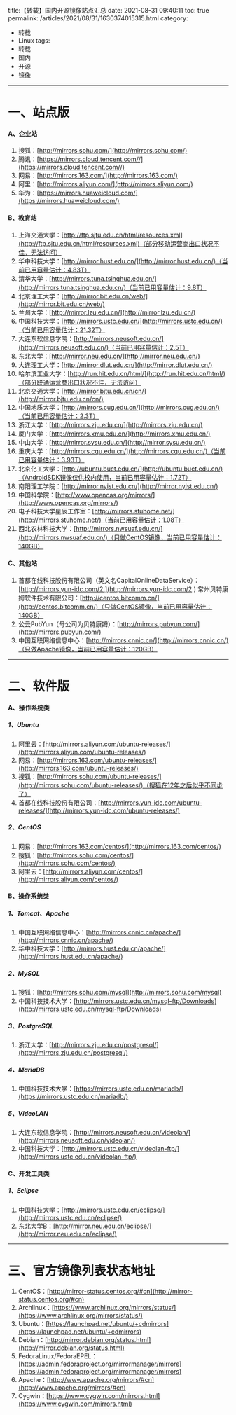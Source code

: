 title:【转载】国内开源镜像站点汇总
date: 2021-08-31 09:40:11
toc: true
permalink: /articles/2021/08/31/1630374015315.html
category:
 - 转载
 - Linux
tags:
 - 转载
 - 国内
 - 开源
 - 镜像
---

# 一、站点版

#### **A、企业站**

1. 搜狐：[http://mirrors.sohu.com/](http://mirrors.sohu.com/)
2. 腾讯：[https://mirrors.cloud.tencent.com//](https://mirrors.cloud.tencent.com//)
3. 网易：[http://mirrors.163.com/](http://mirrors.163.com/)
4. 阿里：[http://mirrors.aliyun.com/](http://mirrors.aliyun.com/)
5. 华为：[https://mirrors.huaweicloud.com/](https://mirrors.huaweicloud.com/)

#### **B、教育站**

1. 上海交通大学：[http://ftp.sjtu.edu.cn/html/resources.xml](http://ftp.sjtu.edu.cn/html/resources.xml)（部分移动运营商出口状况不佳，无法访问）
2. 华中科技大学：[http://mirror.hust.edu.cn/](http://mirror.hust.edu.cn/)（当前已用容量估计：4.83T）
3. 清华大学：[http://mirrors.tuna.tsinghua.edu.cn/](http://mirrors.tuna.tsinghua.edu.cn/)（当前已用容量估计：9.8T）
4. 北京理工大学：[http://mirror.bit.edu.cn/web/](http://mirror.bit.edu.cn/web/)
5. 兰州大学：[http://mirror.lzu.edu.cn/](http://mirror.lzu.edu.cn/)
6. 中国科技大学：[http://mirrors.ustc.edu.cn/](http://mirrors.ustc.edu.cn/)（当前已用容量估计：21.32T）
7. 大连东软信息学院：[http://mirrors.neusoft.edu.cn/](http://mirrors.neusoft.edu.cn/)（当前已用容量估计：2.5T）
8. 东北大学：[http://mirror.neu.edu.cn/](http://mirror.neu.edu.cn/)
9. 大连理工大学：[http://mirror.dlut.edu.cn/](http://mirror.dlut.edu.cn/)
10. 哈尔滨工业大学：[http://run.hit.edu.cn/html/](http://run.hit.edu.cn/html/)（部分联通运营商出口状况不佳，无法访问）
11. 北京交通大学：[http://mirror.bjtu.edu.cn/cn/](http://mirror.bjtu.edu.cn/cn/)
12. 中国地质大学：[http://mirrors.cug.edu.cn/](http://mirrors.cug.edu.cn/)（当前已用容量估计：2.3T）
13. 浙江大学：[http://mirrors.zju.edu.cn/](http://mirrors.zju.edu.cn/)
14. 厦门大学：[http://mirrors.xmu.edu.cn/](http://mirrors.xmu.edu.cn/)
15. 中山大学：[http://mirror.sysu.edu.cn/](http://mirror.sysu.edu.cn/)
16. 重庆大学：[http://mirrors.cqu.edu.cn/](http://mirrors.cqu.edu.cn/)（当前已用容量估计：3.93T）
17. 北京化工大学：[http://ubuntu.buct.edu.cn/](http://ubuntu.buct.edu.cn/)（AndroidSDK镜像仅供校内使用，当前已用容量估计：1.72T）
18. 南阳理工学院：[http://mirror.nyist.edu.cn/](http://mirror.nyist.edu.cn/)
19. 中国科学院：[http://www.opencas.org/mirrors/](http://www.opencas.org/mirrors/)
20. 电子科技大学星辰工作室：[http://mirrors.stuhome.net/](http://mirrors.stuhome.net/)（当前已用容量估计：1.08T）
21. 西北农林科技大学：[http://mirrors.nwsuaf.edu.cn/](http://mirrors.nwsuaf.edu.cn/)（只做CentOS镜像，当前已用容量估计：140GB）

#### **C、其他站**

1. 首都在线科技股份有限公司（英文名CapitalOnlineDataService）：[http://mirrors.yun-idc.com/2.](http://mirrors.yun-idc.com/2.) 常州贝特康姆软件技术有限公司：[http://centos.bitcomm.cn/](http://centos.bitcomm.cn/)（只做CentOS镜像，当前已用容量估计：140GB）
2. 公云PubYun（母公司为贝特康姆）：[http://mirrors.pubyun.com/](http://mirrors.pubyun.com/)
3. 中国互联网络信息中心：[http://mirrors.cnnic.cn/](http://mirrors.cnnic.cn/)（只做Apache镜像，当前已用容量估计：120GB）

---

# 二、软件版

#### **A、操作系统类**

##### 1、Ubuntu

1. 阿里云：[http://mirrors.aliyun.com/ubuntu-releases/](http://mirrors.aliyun.com/ubuntu-releases/)
2. 网易：[http://mirrors.163.com/ubuntu-releases/](http://mirrors.163.com/ubuntu-releases/)
3. 搜狐：[http://mirrors.sohu.com/ubuntu-releases/](http://mirrors.sohu.com/ubuntu-releases/)（搜狐在12年之后似乎不同步了）
4. 首都在线科技股份有限公司：[http://mirrors.yun-idc.com/ubuntu-releases/](http://mirrors.yun-idc.com/ubuntu-releases/)

##### 2、CentOS

1. 网易：[http://mirrors.163.com/centos/](http://mirrors.163.com/centos/)
2. 搜狐：[http://mirrors.sohu.com/centos/](http://mirrors.sohu.com/centos/)
3. 阿里云：[http://mirrors.aliyun.com/centos/](http://mirrors.aliyun.com/centos/)

#### **B、操作系统类**

##### 1、Tomcat、Apache

1. 中国互联网络信息中心：[http://mirrors.cnnic.cn/apache/](http://mirrors.cnnic.cn/apache/)
2. 华中科技大学：[http://mirrors.hust.edu.cn/apache/](http://mirrors.hust.edu.cn/apache/)

##### 2、MySQL

1. 搜狐：[http://mirrors.sohu.com/mysql](http://mirrors.sohu.com/mysql)
2. 中国科技技术大学：[http://mirrors.ustc.edu.cn/mysql-ftp/Downloads](http://mirrors.ustc.edu.cn/mysql-ftp/Downloads)

##### 3、PostgreSQL

1. 浙江大学：[http://mirrors.zju.edu.cn/postgresql/](http://mirrors.zju.edu.cn/postgresql/)

##### 4、MariaDB

1. 中国科技技术大学：[https://mirrors.ustc.edu.cn/mariadb/](https://mirrors.ustc.edu.cn/mariadb/)

##### 5、VideoLAN

1. 大连东软信息学院：[http://mirrors.neusoft.edu.cn/videolan/](http://mirrors.neusoft.edu.cn/videolan/)
2. 中国科技大学：[http://mirrors.ustc.edu.cn/videolan-ftp/](http://mirrors.ustc.edu.cn/videolan-ftp/)

#### **C、开发工具类**

##### 1、Eclipse

1. 中国科技大学：[http://mirrors.ustc.edu.cn/eclipse/](http://mirrors.ustc.edu.cn/eclipse/)
2. 东北大学B：[http://mirror.neu.edu.cn/eclipse/](http://mirror.neu.edu.cn/eclipse/)

---

# 三、官方镜像列表状态地址

1. CentOS：[http://mirror-status.centos.org/#cn](http://mirror-status.centos.org/#cn)
2. Archlinux：[https://www.archlinux.org/mirrors/status/](https://www.archlinux.org/mirrors/status/)
3. Ubuntu：[https://launchpad.net/ubuntu/+cdmirrors](https://launchpad.net/ubuntu/+cdmirrors)
4. Debian：[http://mirror.debian.org/status.html](http://mirror.debian.org/status.html)
5. FedoraLinux/FedoraEPEL：[https://admin.fedoraproject.org/mirrormanager/mirrors](https://admin.fedoraproject.org/mirrormanager/mirrors)
6. Apache：[http://www.apache.org/mirrors/#cn](http://www.apache.org/mirrors/#cn)
7. Cygwin：[https://www.cygwin.com/mirrors.html](https://www.cygwin.com/mirrors.html)
